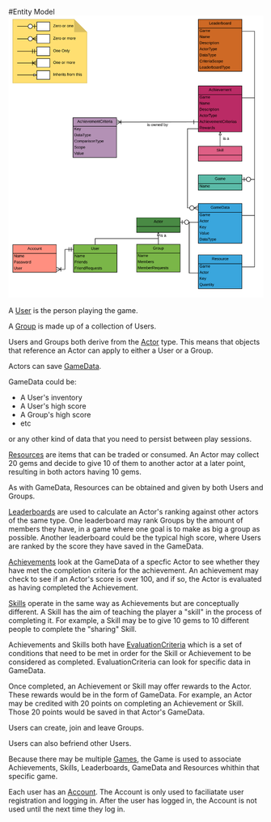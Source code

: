 #Entity Model
![Entity Model](../images/concepts/entitymodel-webapi-userfacing.png)

A [User](/features/user.html) is the person playing the game. 

A [Group](/features/group.html) is made up of a collection of Users.

Users and Groups both derive from the [Actor](/features/actor.html) type. 
This means that objects that reference an Actor can apply to either a User or a Group.

Actors can save [GameData](/features/gameData.html).

GameData could be:
* A User's inventory
* A User's high score
* A Group's high score
* etc

or any other kind of data that you need to persist between play sessions.
 
[Resources](/features/resource.html) are items that can be traded or consumed. 
An Actor may collect 20 gems and decide to give 10 of them to another actor at a later point, resulting in both actors having 10 gems.

As with GameData, Resources can be obtained and given by both Users and Groups.

[Leaderboards](/features/leaderboard.html) are used to calculate an Actor's ranking against other actors of the same type.
One leaderboard may rank Groups by the amount of members they have, in a game where one goal is to make as big a group as possible.
Another leaderboard could be the typical high score, where Users are ranked by the score they have saved in the GameData.

[Achievements](/features/achievement.html) look at the GameData of a specfic Actor to see whether they have met the completion criteria for the achievement.
An achievement may check to see if an Actor's score is over 100, and if so, the Actor is evaluated as having completed the Achievement.

[Skills](/features/skill.html) operate in the same way as Achievements but are conceptually different.
A Skill has the aim of teaching the player a "skill" in the process of completing it.
For example, a Skill may be to give 10 gems to 10 different people to complete the "sharing" Skill.

Achievements and Skills both have [EvaluationCriteria](/concepts/criteria.html) which is a set of conditions that need to be met in order for the Skill or Achievement to be considered as completed.
EvaluationCriteria can look for specific data in GameData.

Once completed, an Achievement or Skill may offer rewards to the Actor. These rewards would be in the form of GameData. 
For example, an Actor may be credited with 20 points on completing an Achievement or Skill.
Those 20 points would be saved in that Actor's GameData.

Users can create, join and leave Groups.

Users can also befriend other Users.

Because there may be multiple [Games](/features/game.html), the Game is used to associate Achievements, Skills, Leaderboards, GameData and Resources whithin that specific game.

Each user has an [Account](/concepts/account.html).
The Account is only used to faciliatate user registration and logging in.
After the user has logged in, the Account is not used until the next time they log in.